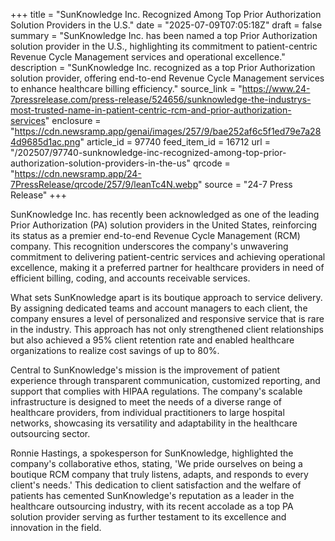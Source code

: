 +++
title = "SunKnowledge Inc. Recognized Among Top Prior Authorization Solution Providers in the U.S."
date = "2025-07-09T07:05:18Z"
draft = false
summary = "SunKnowledge Inc. has been named a top Prior Authorization solution provider in the U.S., highlighting its commitment to patient-centric Revenue Cycle Management services and operational excellence."
description = "SunKnowledge Inc. recognized as a top Prior Authorization solution provider, offering end-to-end Revenue Cycle Management services to enhance healthcare billing efficiency."
source_link = "https://www.24-7pressrelease.com/press-release/524656/sunknowledge-the-industrys-most-trusted-name-in-patient-centric-rcm-and-prior-authorization-services"
enclosure = "https://cdn.newsramp.app/genai/images/257/9/bae252af6c5f1ed79e7a284d9685d1ac.png"
article_id = 97740
feed_item_id = 16712
url = "/202507/97740-sunknowledge-inc-recognized-among-top-prior-authorization-solution-providers-in-the-us"
qrcode = "https://cdn.newsramp.app/24-7PressRelease/qrcode/257/9/leanTc4N.webp"
source = "24-7 Press Release"
+++

<p>SunKnowledge Inc. has recently been acknowledged as one of the leading Prior Authorization (PA) solution providers in the United States, reinforcing its status as a premier end-to-end Revenue Cycle Management (RCM) company. This recognition underscores the company's unwavering commitment to delivering patient-centric services and achieving operational excellence, making it a preferred partner for healthcare providers in need of efficient billing, coding, and accounts receivable services.</p><p>What sets SunKnowledge apart is its boutique approach to service delivery. By assigning dedicated teams and account managers to each client, the company ensures a level of personalized and responsive service that is rare in the industry. This approach has not only strengthened client relationships but also achieved a 95% client retention rate and enabled healthcare organizations to realize cost savings of up to 80%.</p><p>Central to SunKnowledge's mission is the improvement of patient experience through transparent communication, customized reporting, and support that complies with HIPAA regulations. The company's scalable infrastructure is designed to meet the needs of a diverse range of healthcare providers, from individual practitioners to large hospital networks, showcasing its versatility and adaptability in the healthcare outsourcing sector.</p><p>Ronnie Hastings, a spokesperson for SunKnowledge, highlighted the company's collaborative ethos, stating, 'We pride ourselves on being a boutique RCM company that truly listens, adapts, and responds to every client's needs.' This dedication to client satisfaction and the welfare of patients has cemented SunKnowledge's reputation as a leader in the healthcare outsourcing industry, with its recent accolade as a top PA solution provider serving as further testament to its excellence and innovation in the field.</p>
